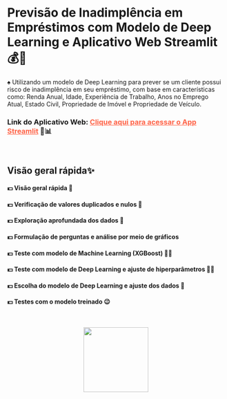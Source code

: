 # Previsão de Inadimplência em Empréstimos com Modelo de Deep Learning e Aplicativo Web Streamlit  💰🚀

♠ Utilizando um modelo de Deep Learning para prever se um cliente possui risco de inadimplência em seu empréstimo, com base em características como: Renda Anual, Idade, Experiência de Trabalho, Anos no Emprego Atual, Estado Civil, Propriedade de Imóvel e Propriedade de Veículo.

### Link do Aplicativo Web: <a href="https://loan-default-prediction-ffdzmg628wksvcaey7kwpi.streamlit.app/" style="color: tomato">Clique aqui para acessar o App Streamlit</a> 🥰📊

<br>

## Visão geral rápida✨
#### 💵 Visão geral rápida 🤩
#### 💵 Verificação de valores duplicados e nulos 🧹
#### 💵 Exploração aprofundada dos dados 🧐
#### 💵 Formulação de perguntas e análise por meio de gráficos
#### 💵 Teste com modelo de Machine Learning (XGBoost)  👨‍💻
#### 💵 Teste com modelo de Deep Learning e ajuste de hiperparâmetros 👨‍💻
#### 💵 Escolha do modelo de Deep Learning e ajuste dos dados 🚀
#### 💵 Testes com o modelo treinado 😉

<br>

<p align="center">
<img src = "https://images.seeklogo.com/logo-png/44/1/streamlit-logo-png_seeklogo-441815.png" width=150>
</p>